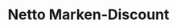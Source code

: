 ---
title: "Netto Marken-Discount"
url: /euskirchen/netto-marken-discount-koelner-strasse/
shop: Supermarkt
---